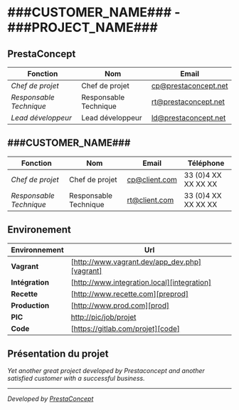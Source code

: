 ###CUSTOMER_NAME### - ###PROJECT_NAME###
=========================================

## PrestaConcept

| Fonction                  | Nom                   | Email                                 |
| ------------------------- | --------------------- | ------------------------------------- |
| *Chef de projet*          | Chef de projet        | cp@prestaconcept.net                  |
| *Responsable Technique*   | Responsable Technique | rt@prestaconcept.net                  |
| *Lead développeur*        | Lead développeur      | ld@prestaconcept.net                  |

## ###CUSTOMER_NAME###

| Fonction                  | Nom                   | Email                                 | Téléphone             |
| ------------------------- | --------------------- | ------------------------------------- | --------------------- |
| *Chef de projet*          | Chef de projet        | cp@client.com                         | 33 (0)4 XX XX XX XX   |
| *Responsable Technique*   | Responsable Technique | rt@client.com                         | 33 (0)4 XX XX XX XX   |

## Environement

| Environnement         | Url                                                                               |
| --------------------- | --------------------------------------------------------------------------------- |
| **Vagrant**           | [http://www.vagrant.dev/app_dev.php][vagrant]                                     |
| **Intégration**       | [http://www.integration.local][integration]                                       |
| **Recette**           | [http://www.recette.com][preprod]                                                 |
| **Production**        | [http://www.prod.com][prod]                                                       |
| **PIC**               | [http://pic/job/projet][pic ]                                                     |
| **Code**              | [https://gitlab.com/projet][code]                                                 |

## Présentation du projet

*Yet another great project developed by Prestaconcept and another satisfied customer with a successful business.*

---

*Developed by [PrestaConcept](http://www.prestaconcept.net)*


[vagrant]: http://www.vagrant.dev/app_dev.php
[integration]: http://www.integration.local
[recette]: http://www.recette.com
[prod]: http://www.prod.com
[pic]: http://pic/job/projet
[code]: https://gitlab.com/projet
